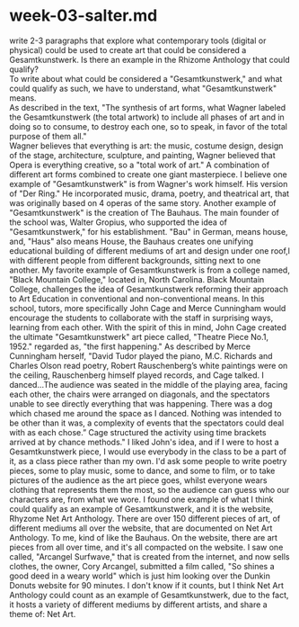 # week-03-salter.md
write 2-3 paragraphs that explore what contemporary tools (digital or physical) could be used to create art that could be considered a Gesamtkunstwerk. Is there an example in the Rhizome Anthology that could qualify?  
  To write about what could be considered a "Gesamtkunstwerk," and what could qualify as such, we have to understand, what "Gesamtkunstwerk" means.  
As described in the text, "The synthesis of art forms, what Wagner labeled the Gesamtkunstwerk (the total artwork) to include all phases of art and in doing so to consume, to destroy each one, so to speak, in favor of the total purpose of them all."  
Wagner believes that everything is art: the music, costume design, design of the stage, architecture, sculpture, and painting, Wagner believed that Opera is everything creative, so a "total work of art." A combination of different art forms combined to create one giant masterpiece. 
  I believe one example of "Gesamtkunstwerk" is from Wagner's work himself. His version of "Der Ring." He incorporated music, drama, poetry, and theatrical art, that was originally based on 4 operas of the same story. Another example of "Gesamtkunstwerk" is the creation of The Bauhaus. The main founder of the school was, Walter Gropius, who supported the idea of "Gesamtkunstwerk," for his establishment. "Bau" in German, means house, and, "Haus" also means House, the Bauhaus creates one unifying educational building of different mediums of art and design under one roof,l with different people from different backgrounds, sitting next to one another. My favorite example of Gesamtkunstwerk is from a college named, "Black Mountain College," located in, North Carolina. Black Mountain College, challenges the idea of Gesamtkunstwerk reforming their approach to Art Education in conventional and non-conventional means. In this school, tutors, more specifically John Cage and Merce Cunningham would encourage the students to collaborate with the staff in surprising ways, learning from each other. With the spirit of this in mind, John Cage created the ultimate "Gesamtkunstwerk" art piece called, "Theatre Piece No.1, 1952." regarded as, "the first happening." As described by Merce Cunningham herself, "David Tudor played the piano, M.C. Richards and Charles Olson read poetry, Robert Rauschenberg’s white paintings were on the ceiling, Rauschenberg himself played records, and Cage talked. I danced…The audience was seated in the middle of the playing area, facing each other, the chairs were arranged on diagonals, and the spectators unable to see directly everything that was happening. There was a dog which chased me around the space as I danced. Nothing was intended to be other than it was, a complexity of events that the spectators could deal with as each chose.” Cage structured the activity using time brackets arrived at by chance methods."
  I liked John's idea, and if I were to host a Gesamtkunstwerk piece, I would use everybody in the class to be a part of it, as a class piece rather than my own. I'd ask some people to write poetry pieces, some to play music, some to dance, and some to film, or to take pictures of the audience as the art piece goes, whilst everyone wears clothing that represents them the most, so the audience can guess who our characters are, from what we wore. 
I found one example of what I think could qualify as an example of Gesamtkunstwerk, and it is the website, Rhyzome Net Art Anthology. There are over 150 different pieces of art, of different mediums all over the website, that are documented on Net Art Anthology. To me, kind of like the Bauhaus. On the website, there are art pieces from all over time, and it's all compacted on the website. I saw one called, "Arcangel Surfwave," that is created from the internet, and now sells clothes, the owner, Cory Arcangel, submitted a film called, "So shines a good deed in a weary world" which is just him looking over the Dunkin Donuts website for 90 minutes. I don't know if it counts, but I think Net Art Anthology could count as an example of Gesamtkunstwerk, due to the fact, it hosts a variety of different mediums by different artists, and share a theme of: Net Art. 

